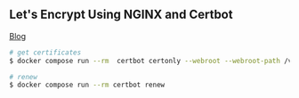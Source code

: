 ## Let's Encrypt Using NGINX and Certbot

[Blog](https://mindsers.blog/post/https-using-nginx-certbot-docker)

```bash
# get certificates
$ docker compose run --rm  certbot certonly --webroot --webroot-path /var/www/certbot/ -d example.org

# renew
$ docker compose run --rm certbot renew
```